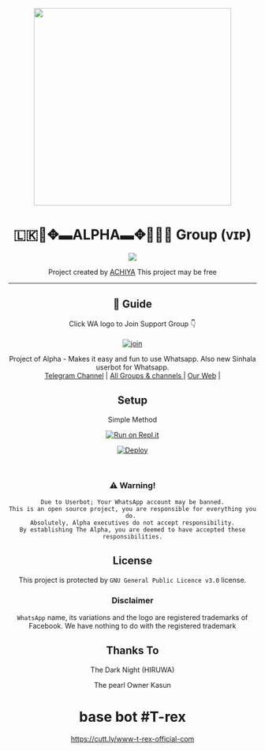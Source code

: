 
</a>          


</a>
<div align="center">
  <img border-radius: 15px src="https://telegra.ph/file/c4f4d62acfce433ed3f5e.jpg" width="400" height="400"/>
  <p align="center">
<h1 align="center"><b> 🇱🇰🔰✥▬ALPHA▬✥🔰🇱🇰 Group (ᴠɪᴘ) </b></h1>

</p>
             
<p align="center">
  <img src="https://readme-typing-svg.herokuapp.com?color=F77676&center=true&vCenter=true&lines=Welcome+to+alpha+bot+GitHub+page">
</p>
<p align="center">
Project created by <a href="https://github.com/CTAchiya"> ACHIYA</a> This project may be free
    <br
       | © |
        owner |
    <br> 
</p>

----

## 📢 Guide
Click WA logo to Join Support Group 👇
    <br>
<br>
  [![join](https://github.com/Alien-alfa/PublicBot/blob/main/wlogo.svg.png)](https://chat.whatsapp.com/HnRnoj6HBrK32LW0EG3JxE)
  <div align="center">
    
<p align="center">
    Project of Alpha - Makes it easy and fun to use Whatsapp. Also new Sinhala userbot for Whatsapp.
    <br>
        <a href="https://t.me/Alphabot123">Telegram Channel</a> |
        <a href="https://t.me/allgrpct">All Groups & channels </a> |
        <a href="https://achintha-fernandos-website.yolasite.com/">Our  Web</a> |
    <br>
</p>

## Setup
<div align="center">
  
Simple Method
  
[![Run on Repl.it](https://repl.it/badge/github/quiec/whatsAlfa)](https://replit.com/@CTBOT/Alpha-QR?v=1)

[![Deploy](https://www.herokucdn.com/deploy/button.svg)](https://heroku.com/deploy?template=https://github.com/AchiyaCT/Alpha)
     </div>
<br>

### ⚠️ Warning! 
```
Due to Userbot; Your WhatsApp account may be banned.
This is an open source project, you are responsible for everything you do. 
Absolutely, Alpha executives do not accept responsibility.
By establishing The Alpha, you are deemed to have accepted these responsibilities.
```
## License
This project is protected by `GNU General Public Licence v3.0` license.

### Disclaimer
`WhatsApp` name, its variations and the logo are registered trademarks of Facebook. We have nothing to do with the registered trademark

## Thanks To
The Dark Night (HIRUWA)

The pearl Owner Kasun


# base bot  #T-rex
https://cutt.ly/www-t-rex-official-com



